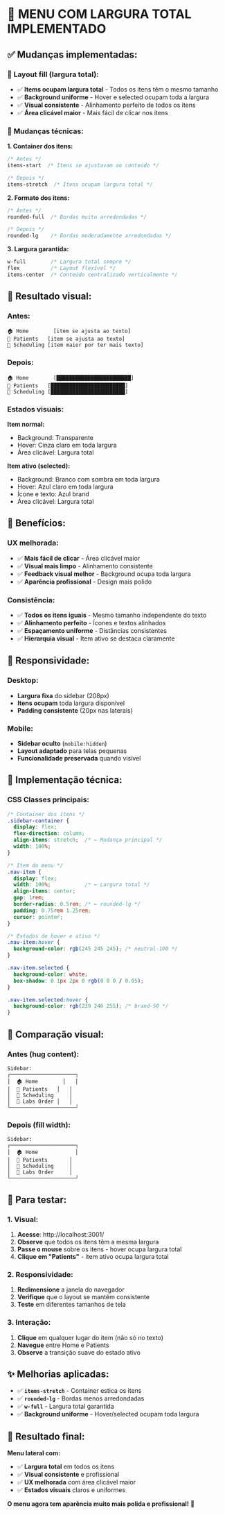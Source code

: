 # 📏 **MENU COM LARGURA TOTAL IMPLEMENTADO**

## ✅ **Mudanças implementadas:**

### 🎯 **Layout fill (largura total):**
- ✅ **Items ocupam largura total** - Todos os itens têm o mesmo tamanho
- ✅ **Background uniforme** - Hover e selected ocupam toda a largura
- ✅ **Visual consistente** - Alinhamento perfeito de todos os itens
- ✅ **Área clicável maior** - Mais fácil de clicar nos itens

### 🔧 **Mudanças técnicas:**

**1. Container dos itens:**
```css
/* Antes */
items-start  /* Itens se ajustavam ao conteúdo */

/* Depois */
items-stretch  /* Itens ocupam largura total */
```

**2. Formato dos itens:**
```css
/* Antes */
rounded-full  /* Bordas muito arredondadas */

/* Depois */
rounded-lg    /* Bordas moderadamente arredondadas */
```

**3. Largura garantida:**
```css
w-full        /* Largura total sempre */
flex          /* Layout flexível */
items-center  /* Conteúdo centralizado verticalmente */
```

## 🎨 **Resultado visual:**

### **Antes:**
```
🏠 Home        [item se ajusta ao texto]
👥 Patients   [item se ajusta ao texto]
📅 Scheduling [item maior por ter mais texto]
```

### **Depois:**
```
🏠 Home        [████████████████████████]
👥 Patients   [████████████████████████]
📅 Scheduling [████████████████████████]
```

### **Estados visuais:**

**Item normal:**
- Background: Transparente
- Hover: Cinza claro em toda largura
- Área clicável: Largura total

**Item ativo (selected):**
- Background: Branco com sombra em toda largura  
- Hover: Azul claro em toda largura
- Ícone e texto: Azul brand
- Área clicável: Largura total

## 🎯 **Benefícios:**

### **UX melhorada:**
- ✅ **Mais fácil de clicar** - Área clicável maior
- ✅ **Visual mais limpo** - Alinhamento consistente
- ✅ **Feedback visual melhor** - Background ocupa toda largura
- ✅ **Aparência profissional** - Design mais polido

### **Consistência:**
- ✅ **Todos os itens iguais** - Mesmo tamanho independente do texto
- ✅ **Alinhamento perfeito** - Ícones e textos alinhados
- ✅ **Espaçamento uniforme** - Distâncias consistentes
- ✅ **Hierarquia visual** - Item ativo se destaca claramente

## 📱 **Responsividade:**

### **Desktop:**
- **Largura fixa** do sidebar (208px)
- **Itens ocupam** toda largura disponível
- **Padding consistente** (20px nas laterais)

### **Mobile:**
- **Sidebar oculto** (`mobile:hidden`)
- **Layout adaptado** para telas pequenas
- **Funcionalidade preservada** quando visível

## 🔧 **Implementação técnica:**

### **CSS Classes principais:**
```css
/* Container dos itens */
.sidebar-container {
  display: flex;
  flex-direction: column;
  align-items: stretch;  /* ← Mudança principal */
  width: 100%;
}

/* Item do menu */
.nav-item {
  display: flex;
  width: 100%;           /* ← Largura total */
  align-items: center;
  gap: 1rem;
  border-radius: 0.5rem; /* ← rounded-lg */
  padding: 0.75rem 1.25rem;
  cursor: pointer;
}

/* Estados de hover e ativo */
.nav-item:hover {
  background-color: rgb(245 245 245); /* neutral-100 */
}

.nav-item.selected {
  background-color: white;
  box-shadow: 0 1px 2px 0 rgb(0 0 0 / 0.05);
}

.nav-item.selected:hover {
  background-color: rgb(239 246 255); /* brand-50 */
}
```

## 🎨 **Comparação visual:**

### **Antes (hug content):**
```
Sidebar:
┌─────────────────────┐
│  🏠 Home        │   │
│  👥 Patients   │   │
│  📅 Scheduling     │
│  🔬 Labs Order │   │
└─────────────────────┘
```

### **Depois (fill width):**
```
Sidebar:
┌─────────────────────┐
│  🏠 Home            │
│  👥 Patients       │
│  📅 Scheduling     │
│  🔬 Labs Order     │
└─────────────────────┘
```

## 🚀 **Para testar:**

### **1. Visual:**
1. **Acesse**: http://localhost:3001/
2. **Observe** que todos os itens têm a mesma largura
3. **Passe o mouse** sobre os itens - hover ocupa largura total
4. **Clique em "Patients"** - item ativo ocupa largura total

### **2. Responsividade:**
1. **Redimensione** a janela do navegador
2. **Verifique** que o layout se mantém consistente
3. **Teste** em diferentes tamanhos de tela

### **3. Interação:**
1. **Clique** em qualquer lugar do item (não só no texto)
2. **Navegue** entre Home e Patients
3. **Observe** a transição suave do estado ativo

## ✨ **Melhorias aplicadas:**

- ✅ **`items-stretch`** - Container estica os itens
- ✅ **`rounded-lg`** - Bordas menos arredondadas
- ✅ **`w-full`** - Largura total garantida
- ✅ **Background uniforme** - Hover/selected ocupam toda largura

## 🎯 **Resultado final:**

**Menu lateral com:**
- ✅ **Largura total** em todos os itens
- ✅ **Visual consistente** e profissional
- ✅ **UX melhorada** com área clicável maior
- ✅ **Estados visuais** claros e uniformes

**O menu agora tem aparência muito mais polida e profissional!** 🎉

